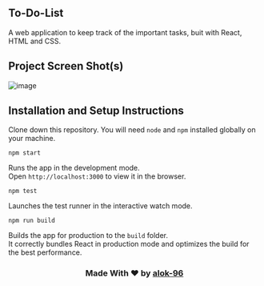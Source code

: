 ## To-Do-List
A web application to keep track of the important tasks, buit with React, HTML and CSS.

## Project Screen Shot(s)
![image](https://github.com/alok-96/to-do-list/assets/90456532/19750c58-0a6f-402e-865c-ffbcbdfd9c14)


## Installation and Setup Instructions

Clone down this repository. You will need `node` and `npm` installed globally on your machine.

 `npm start`
 
Runs the app in the development mode.<br />
Open `http://localhost:3000` to view it in the browser.

 `npm test`
 
Launches the test runner in the interactive watch mode.<br />

`npm run build`

Builds the app for production to the `build` folder.<br />
It correctly bundles React in production mode and optimizes the build for the best performance.


<h3 align='center'>Made With ❤️ by <a href='https://github.com/alok-96' >alok-96</a></h3>
